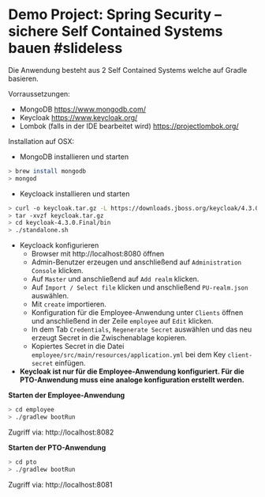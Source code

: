# Demo Project: Spring Security – sichere Self Contained Systems bauen #slideless

Die Anwendung besteht aus 2 Self Contained Systems welche auf Gradle basieren.

Vorraussetzungen:
- MongoDB https://www.mongodb.com/
- Keycloak https://www.keycloak.org/
- Lombok (falls in der IDE bearbeitet wird) https://projectlombok.org/

Installation auf OSX:

- MongoDB installieren und starten
```bash
> brew install mongodb
> mongod
```

- Keycloack installieren und starten
```bash
> curl -o keycloak.tar.gz -L https://downloads.jboss.org/keycloak/4.3.0.Final/keycloak-4.3.0.Final.tar.gz
> tar -xvzf keycloak.tar.gz
> cd keycloak-4.3.0.Final/bin
> ./standalone.sh
```

- Keycloack konfigurieren
    - Browser mit http://localhost:8080 öffnen
    - Admin-Benutzer erzeugen und anschließend auf `Administration Console` klicken.
    - Auf `Master` und anschließend auf `Add realm` klicken.
    - Auf `Import / Select file` klicken und anschließend `PU-realm.json` auswählen.
    - Mit `create` importieren.
    - Konfiguration für die Employee-Anwendung unter `Clients` öffnen und anschließend in der Zeile `employee` auf `Edit` klicken.
    - In dem Tab `Credentials`, `Regenerate Secret` auswählen und das neu erzeugt Secret in die Zwischenablage kopieren.
    - Kopiertes Secret in die Datei `employee/src/main/resources/application.yml` bei dem Key `client-secret` einfügen.
- **Keycloak ist nur für die Employee-Anwendung konfiguriert. Für die PTO-Anwendung muss eine analoge konfiguration erstellt werden.**

**Starten der Employee-Anwendung**
```bash
> cd employee
> ./gradlew bootRun
```
Zugriff via: http://localhost:8082

**Starten der PTO-Anwendung**
```bash
> cd pto
> ./gradlew bootRun
```
Zugriff via: http://localhost:8081


